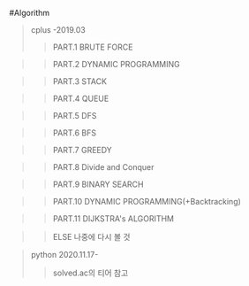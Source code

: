 #Algorithm
>cplus -2019.03
>>PART.1 BRUTE FORCE

>>PART.2 DYNAMIC PROGRAMMING

>>PART.3 STACK

>>PART.4 QUEUE

>>PART.5 DFS

>>PART.6 BFS

>>PART.7 GREEDY

>>PART.8 Divide and Conquer

>>PART.9 BINARY SEARCH

>>PART.10 DYNAMIC PROGRAMMING(+Backtracking)

>>PART.11 DIJKSTRA's ALGORITHM

>>ELSE 나중에 다시 볼 것


>python 2020.11.17-
>>solved.ac의 티어 참고
